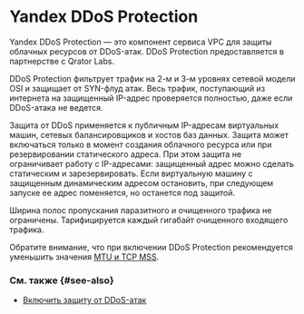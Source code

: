# Yandex DDoS Protection

Yandex DDoS Protection — это компонент сервиса VPC для защиты облачных ресурсов от DDoS-атак. DDoS Protection предоставляется в партнерстве с Qrator Labs. 

DDoS Protection фильтрует трафик на 2-м и 3-м уровнях сетевой модели OSI и защищает от SYN-флуд атак. Весь трафик, поступающий из интернета на защищенный IP-адрес проверяется полностью, даже если DDoS-атака не ведется.

Защита от DDoS применяется к публичным IP-адресам виртуальных машин, сетевых балансировщиков и хостов баз данных. Защита может включаться только в момент создания облачного ресурса или при резервировании статического адреса. При этом защита не ограничивает работу с IP-адресами: защищенный адрес можно сделать статическим и зарезервировать. Если виртуальную машину с защищенным динамическим адресом остановить, при следующем запуске ее адрес поменяется, но останется под защитой.

Ширина полос пропускания паразитного и очищенного трафика не ограничены. Тарифицируется каждый гигабайт очищенного входящего трафика.

Обратите внимание, что при включении DDoS Protection рекомендуется уменьшить значения [MTU и TCP MSS](../concepts/mtu-mss.md).

### См. также {#see-also}

* [Включить защиту от DDoS-атак](../operations/enable-ddos-protection.md)